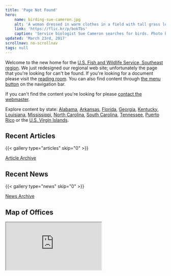 ```yaml
---
title: 'Page Not Found'
hero:
    name: birding-sue-cameron.jpg
    alt: 'A woman dressed in warm clothes in a field with tall grass looks through binoculars.'
    link: 'https://flic.kr/p/bokTbs'
    caption: 'Service biologist Sue Cameron searches for birds. Photo by Gary Peeples, USFWS.'
updated: 'March 23rd, 2017'
scrollnav: no-scrollnav
tags: null
---
```


Welcome to the new home for the [U.S. Fish and Wildlife Service, Southeast region](/about).  We just redesigned our regional web site; unfortunately the page that you're looking for can't be found. If you're looking for a document please visit the [reading room](/reading-room). You can also find content through <a href="#" class="fws-menu-trigger">the menu button</a> on the navigation bar.  

If you can't find the content you're looking for please [contact the webmaster](mailto:roy_hewitt@fws.gov).

Explore content by state: [Alabama](/alabama), [Arkansas](/arkansas), [Florida](/florida), [Georgia](/georgia), [Kentucky](/kentucky), [Louisiana](/louisiana), [Mississippi](/mississippi), [North Carolina](/north-carolina), [South Carolina](/south-carolina), [Tennessee](/tennessee), [Puerto Rico](/puerto-rico) or the [U.S. Virgin Islands](/us-virgin-islands).

## Recent Articles

{{< gallery type="articles" skip="0" >}}

<p class='centered-button'>
  <a href='/articles' class='button'>Article Archive</a>
</p>

## Recent News

{{< gallery type="news" skip="0" >}}

<p class='centered-button'>
  <a href='/news' class='button'>News Archive</a>
</p>

## Map of Offices
<iframe src="https://usfws.github.io/southeast-mega-map/?scroll=false" class="state-map"></iframe>

<span class="hide-scrollnav"></span>
